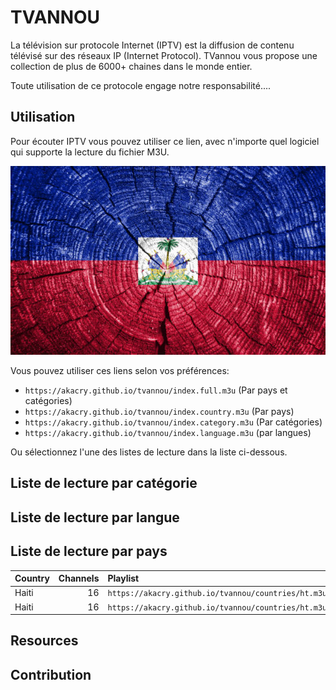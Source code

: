 # TVANNOU

La télévision sur protocole Internet (IPTV) est la diffusion de contenu télévisé sur des réseaux IP (Internet Protocol). TVannou vous propose une collection de plus de 6000+ chaines dans le monde entier.

Toute utilisation de ce protocole engage notre responsabilité....

## Utilisation

Pour écouter IPTV vous pouvez utiliser ce lien, avec n'importe quel logiciel qui supporte la lecture du fichier M3U.

![VLC Network Panel](preview.png)

Vous pouvez utiliser ces liens selon vos préférences:

- `https://akacry.github.io/tvannou/index.full.m3u` (Par pays et catégories)
- `https://akacry.github.io/tvannou/index.country.m3u` (Par pays)
- `https://akacry.github.io/tvannou/index.category.m3u` (Par catégories)
- `https://akacry.github.io/tvannou/index.language.m3u` (par langues)

Ou sélectionnez l'une des listes de lecture dans la liste ci-dessous.

## Liste de lecture par catégorie



## Liste de lecture par langue



## Liste de lecture par pays

<table>
	<thead>
		<tr><th align="left">Country</th><th align="right">Channels</th><th align="left">Playlist</th><th align="left">EPG</th></tr>
	</thead>
	<tbody>
		<tr><td align="left">Haiti</td><td align="right">16</td><td align="left" nowrap><code>https://akacry.github.io/tvannou/countries/ht.m3u</code></td><td align="left"></td></tr>
		<tr><td align="left">Haiti</td><td align="right">16</td><td align="left" nowrap><code>https://akacry.github.io/tvannou/countries/ht.m3u</code></td><td align="left"></td></tr>
	</tbody>
</table>

## Resources



## Contribution